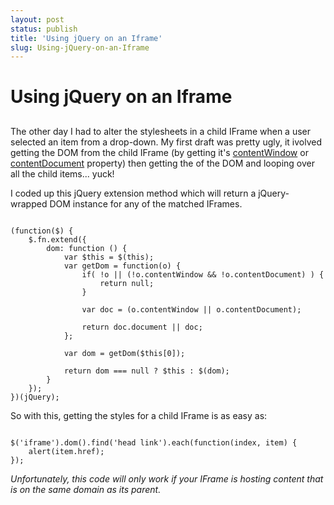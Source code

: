 ```yaml
---
layout: post
status: publish
title: 'Using jQuery on an Iframe'
slug: Using-jQuery-on-an-Iframe
---
```

# Using jQuery on an Iframe
## 

The other day I had to alter the stylesheets in a child IFrame when a user selected an item from a drop-down. My first draft was pretty ugly, it ivolved getting the DOM from the child IFrame (by getting it's <a href="http://www-archive.mozilla.org/docs/dom/domref/dom_frame_ref5.html">contentWindow</a> or <a href="http://www-archive.mozilla.org/docs/dom/domref/dom_frame_ref4.html">contentDocument</a> property) then getting the <head> of the DOM and looping over all the child items... yuck!

I coded up this jQuery extension method which will return a jQuery-wrapped DOM instance for any of the matched IFrames.

<pre class="prettyprint"><code>
(function($) {
    $.fn.extend({
        dom: function () {
            var $this = $(this);
            var getDom = function(o) {
                if( !o || (!o.contentWindow && !o.contentDocument) ) {
                    return null;
                }
               
                var doc = (o.contentWindow || o.contentDocument);
               
                return doc.document || doc;
            };
           
            var dom = getDom($this[0]);
           
            return dom === null ? $this : $(dom);
        }
    });
})(jQuery);
</code></pre>

So with this, getting the styles for a child IFrame is as easy as:

<pre class="prettyprint"><code>
$('iframe').dom().find('head link').each(function(index, item) {
    alert(item.href);
});
</code></pre>

<em>Unfortunately, this code will only work if your IFrame is hosting content that is on the same domain as its parent.</em>